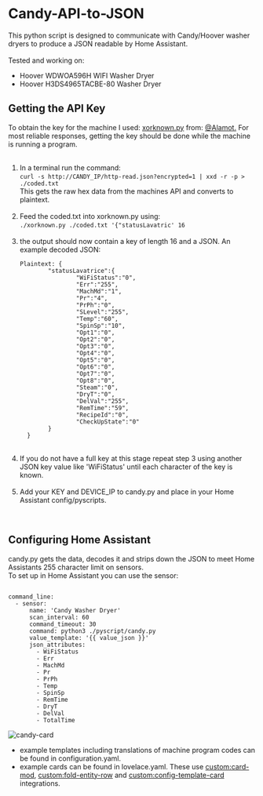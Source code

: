 # Candy-API-to-JSON

This python script is designed to communicate with Candy/Hoover washer dryers to produce a JSON readable by Home Assistant.<br><br>
Tested and working on:
<ul>
  <li>Hoover WDWOA596H WIFI Washer Dryer</li>
  <li>Hoover H3DS4965TACBE-80 Washer Dryer</li>
</ul>

<h2>Getting the API Key</h2>
To obtain the key for the machine I used: <a href=https://github.com/Alamot/code-snippets/blob/master/crypto/xorknown.py>xorknown.py</a> from: <a href=https://github.com/Alamot>@Alamot.</a>
For most reliable responses, getting the key should be done while the machine is running a program. 
<br><br>
<ol>
  <li>In a terminal run the command:<br>
      <code>curl -s http://CANDY_IP/http-read.json?encrypted=1 | xxd -r -p > ./coded.txt</code><br>
      This gets the raw hex data from the machines API and converts to plaintext. </li>
  <br>
  <li>Feed the coded.txt into xorknown.py using:<br>
      <code>./xorknown.py ./coded.txt '{"statusLavatric' 16</code></li>
  <br>
  <li>the output should now contain a key of length 16 and a JSON. An example decoded JSON:<br>
      <pre><code>Plaintext: {
        "statusLavatrice":{
                "WiFiStatus":"0",
                "Err":"255",
                "MachMd":"1",
                "Pr":"4",
                "PrPh":"0",
                "SLevel":"255",
                "Temp":"60",
                "SpinSp":"10",
                "Opt1":"0",
                "Opt2":"0",
                "Opt3":"0",
                "Opt4":"0",
                "Opt5":"0",
                "Opt6":"0",
                "Opt7":"0",
                "Opt8":"0",
                "Steam":"0",
                "DryT":"0",
                "DelVal":"255",
                "RemTime":"59",
                "RecipeId":"0",
                "CheckUpState":"0"
        }
  }</code></pre></li>
  <br>
  <li>If you do not have a full key at this stage repeat step 3 using another JSON key value like 'WiFiStatus' until each character of the key is known.</li>
  <br>
  <li>Add your KEY and DEVICE_IP to candy.py and place in your Home Assistant config/pyscripts.</li>
</ol>
<br>
<h2>Configuring Home Assistant</h2>
candy.py gets the data, decodes it and strips down the JSON to meet Home Assistants 255 character limit on sensors.<br>
To set up in Home Assistant you can use the sensor:<br>
<pre><code>
command_line:
  - sensor:
      name: 'Candy Washer Dryer'
      scan_interval: 60
      command_timeout: 30
      command: python3 ./pyscript/candy.py
      value_template: '{{ value_json }}'
      json_attributes:
        - WiFiStatus
        - Err
        - MachMd
        - Pr
        - PrPh
        - Temp
        - SpinSp
        - RemTime
        - DryT
        - DelVal
        - TotalTime
</pre></code>
<img src=https://user-images.githubusercontent.com/87714048/216792725-cd230740-77ca-4f6e-9c5c-08257d17a7e0.png alt="candy-card">

<ul><li>example templates including translations of machine program codes can be found in configuration.yaml. </li>
    <li>example cards can be found in lovelace.yaml. These use <a href="https://github.com/thomasloven/lovelace-card-mod">custom:card-mod</a>, <a href="https://github.com/thomasloven/lovelace-fold-entity-row">custom:fold-entity-row</a> and <a href="https://github.com/iantrich/config-template-card">custom:config-template-card</a> integrations.</li>
</ul>

